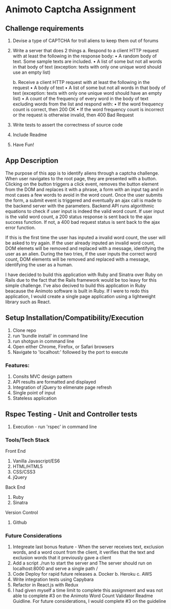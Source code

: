 # Animoto Captcha Assignment

## Challenge requirements
1.	Devise a type of CAPTCHA for troll aliens to keep them out of forums
2.	Write a server that does 2 things
	a. Respond to a client HTTP request with at least the following in the response body:
		• A random body of text. Some sample texts are included.
		• A list of some but not all words in that body of text (exception: texts with only one unique word should use an empty 		list)
		
	b. Receive a client HTTP request with at least the following in the request
		• A body of text
		• A list of some but not all words in that body of text (exception: texts with only one unique word should have an empty 		list)
		• A count of the frequency of every word in the body of text excluding words from the list 
	   and respond with:
	   	• If the word frequency count is correct, then 200 OK
		• If the word frequency count is incorrect or the request is otherwise invalid, then 400 Bad Request
		
3.	Write tests to assert the correctness of source code
4.	Include Readme
5.	Have Fun!

## App Description

The purpose of this app is to identify aliens through a captcha challenge. When user navigates to the root page, they are presented with a button. Clicking on the button triggers a click event, removes the button element from the DOM and replaces it with a phrase, a form with an input tag and in most cases a few words to avoid in the word count. Once the user submits the form, a submit event is triggered and eventually an ajax call is made to the backend server with the parameters. Backend API runs algorithmic equations to check if user input is indeed the valid word count. If user input is the valid word count, a 200 status response is sent back to the ajax success function. If not, a 400 bad request status is sent back to the ajax error function. 

If this is the first time the user has inputed a invalid word count, the user will be asked to try again. If the user already inputed an invalid word count, DOM elemets will be removed and replaced with a message, identifying the user as an alien. During the two tries, if the user inputs the correct word count, DOM elements will be removed and replaced with a message, identifying the user as a human.

I have decided to build this application with Ruby and Sinatra over Ruby on Rails due to the fact that the Rails framework would be too leavy for this simple challenge. I've also decived to build this application in Ruby beacause the Animoto software is built in Ruby. If I were to redo this application, I would create a single page application using a lightweight library such as React.


## Setup Installation/Compatibility/Execution
1.	Clone repo
2.	run 'bundle install' in command line
3.	run shotgun in command line
2.	Open either Chrome, Firefox, or Safari browsers
3.	Navigate to 'localhost:' followed by the port to execute

### Features:
1.	Consits MVC design pattern
2.	API results are formatted and displayed
3.	Integration of jQuery to elimenate page refresh
4. 	Single point of input
5. 	Stateless application

## Rspec Testing - Unit and Controller tests
1.	Execution - run 'rspec' in command line

### Tools/Tech Stack
Front End
1.	Vanilla Javascript/ES6
2.	HTML/HTML5
3.	CSS/CSS3
4.	jQuery

Back End
1.	Ruby
2.	Sinatra

Version Control
1) Github

###	Future Considerations 
1. 	Integreate last bonus feature - When the server receives text, exclusion words, and a word count from the client, it verifies that 	   the text and exclusion words that it previously gave a client
2. 	Add a script ./run to start the server and The server should run on localhost:8000 and serve a single path /
3.	Code Deploy for rapid future releases
		a.	Docker
		b.	Heroku
		c.	AWS
4.	Write integration tests using Capybara
5.	Refactor in React.js with Redux
6. 	I had given myself a time limit to complete this assignment and was not able to complete #3 on the Animoto Word Count Validator 	Readme Guidline. For future considerations, I would complete #3 on the guideline  

